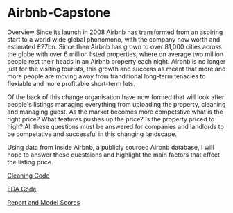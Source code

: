 # Airbnb-Capstone

Overview
Since its launch in 2008 Airbnb has transformed from an aspiring start to a world wide global phonomono, with the company now worth and estimated £27bn. Since then Airbnb has grown to over 81,000 cities across the globe with over 6 million listed properties, where on average two million people rest their heads in an Airbnb property each night. Airbnb is no longer just for the visiting tourists, this growth and success as meant that more and more people are moving away from tranditional long-term tenacies to flexiable and more profitable short-term lets.

Of the back of this change organisation have now formed that will look after people's listings managing everything from uploading the property, cleaning and managing guest. As the market becomes more competstive what is the right price? What features pushes up the price? Is the property priced to high? All these questions must be answered for companies and landlords to be competative and successful in this changing landscape.

Using data from Inside Airbnb, a publicly sourced Airbnb database, I will hope to answer these questsions and highlight the main factors that effect the listing price.

[Cleaning Code](https://github.com/MichaelFurness/Airbnb-Capstone/blob/master/AirBnB%20Completed%20cleaning%20code.ipynb)

[EDA Code](https://github.com/MichaelFurness/Airbnb-Capstone/blob/master/Capstone%20EDA.ipynb)

[Report and Model Scores](https://github.com/MichaelFurness/Airbnb-Capstone/blob/master/Technical%20Report.ipynb)

